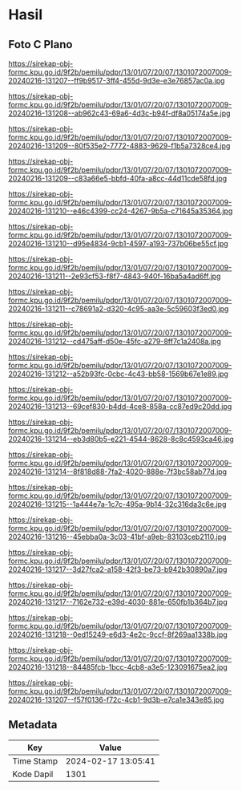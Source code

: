 # Hasil

## Foto C Plano

https://sirekap-obj-formc.kpu.go.id/9f2b/pemilu/pdpr/13/01/07/20/07/1301072007009-20240216-131207--ff9b9517-3ff4-455d-9d3e-e3e76857ac0a.jpg

https://sirekap-obj-formc.kpu.go.id/9f2b/pemilu/pdpr/13/01/07/20/07/1301072007009-20240216-131208--ab962c43-69a6-4d3c-b94f-df8a05174a5e.jpg

https://sirekap-obj-formc.kpu.go.id/9f2b/pemilu/pdpr/13/01/07/20/07/1301072007009-20240216-131209--80f535e2-7772-4883-9629-f1b5a7328ce4.jpg

https://sirekap-obj-formc.kpu.go.id/9f2b/pemilu/pdpr/13/01/07/20/07/1301072007009-20240216-131209--c83a66e5-bbfd-40fa-a8cc-44d11cde58fd.jpg

https://sirekap-obj-formc.kpu.go.id/9f2b/pemilu/pdpr/13/01/07/20/07/1301072007009-20240216-131210--e46c4399-cc24-4267-9b5a-c71645a35364.jpg

https://sirekap-obj-formc.kpu.go.id/9f2b/pemilu/pdpr/13/01/07/20/07/1301072007009-20240216-131210--d95e4834-9cb1-4597-a193-737b06be55cf.jpg

https://sirekap-obj-formc.kpu.go.id/9f2b/pemilu/pdpr/13/01/07/20/07/1301072007009-20240216-131211--2e93cf53-f8f7-4843-940f-16ba5a4ad6ff.jpg

https://sirekap-obj-formc.kpu.go.id/9f2b/pemilu/pdpr/13/01/07/20/07/1301072007009-20240216-131211--c78691a2-d320-4c95-aa3e-5c59603f3ed0.jpg

https://sirekap-obj-formc.kpu.go.id/9f2b/pemilu/pdpr/13/01/07/20/07/1301072007009-20240216-131212--cd475aff-d50e-45fc-a279-8ff7c1a2408a.jpg

https://sirekap-obj-formc.kpu.go.id/9f2b/pemilu/pdpr/13/01/07/20/07/1301072007009-20240216-131212--a52b93fc-0cbc-4c43-bb58-1569b67e1e89.jpg

https://sirekap-obj-formc.kpu.go.id/9f2b/pemilu/pdpr/13/01/07/20/07/1301072007009-20240216-131213--69cef830-b4dd-4ce8-858a-cc87ed9c20dd.jpg

https://sirekap-obj-formc.kpu.go.id/9f2b/pemilu/pdpr/13/01/07/20/07/1301072007009-20240216-131214--eb3d80b5-e221-4544-8628-8c8c4593ca46.jpg

https://sirekap-obj-formc.kpu.go.id/9f2b/pemilu/pdpr/13/01/07/20/07/1301072007009-20240216-131214--8f818d88-7fa2-4020-888e-7f3bc58ab77d.jpg

https://sirekap-obj-formc.kpu.go.id/9f2b/pemilu/pdpr/13/01/07/20/07/1301072007009-20240216-131215--1a444e7a-1c7c-495a-9b14-32c316da3c6e.jpg

https://sirekap-obj-formc.kpu.go.id/9f2b/pemilu/pdpr/13/01/07/20/07/1301072007009-20240216-131216--45ebba0a-3c03-41bf-a9eb-83103ceb2110.jpg

https://sirekap-obj-formc.kpu.go.id/9f2b/pemilu/pdpr/13/01/07/20/07/1301072007009-20240216-131217--3d27fca2-a158-42f3-be73-b942b30890a7.jpg

https://sirekap-obj-formc.kpu.go.id/9f2b/pemilu/pdpr/13/01/07/20/07/1301072007009-20240216-131217--7162e732-e39d-4030-881e-650fb1b364b7.jpg

https://sirekap-obj-formc.kpu.go.id/9f2b/pemilu/pdpr/13/01/07/20/07/1301072007009-20240216-131218--0ed15249-e6d3-4e2c-9ccf-8f269aa1338b.jpg

https://sirekap-obj-formc.kpu.go.id/9f2b/pemilu/pdpr/13/01/07/20/07/1301072007009-20240216-131218--84485fcb-1bcc-4cb8-a3e5-123091675ea2.jpg

https://sirekap-obj-formc.kpu.go.id/9f2b/pemilu/pdpr/13/01/07/20/07/1301072007009-20240216-131207--f57f0136-f72c-4cb1-9d3b-e7ca1e343e85.jpg


## Metadata

| Key        | Value               |
| ---------- | ------------------- |
| Time Stamp | 2024-02-17 13:05:41 |
| Kode Dapil | 1301                |



